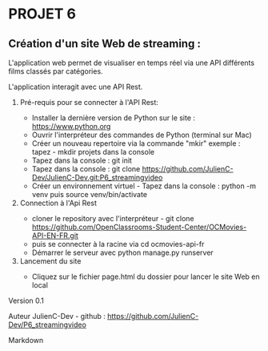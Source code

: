 # PROJET 6

## Création d'un site Web de streaming :

L'application web permet de visualiser en temps réel via une API différents films classés par catégories.

L'application interagit avec une API Rest.

<ol>

<li> Pré-requis pour se connecter à l'API Rest: </li>

- Installer la dernière version de Python sur le site : https://www.python.org
- Ouvrir l'interpréteur des commandes de Python (terminal sur Mac)
- Créer un nouveau repertoire via la commande "mkir" exemple : tapez - mkdir projets dans la console
- Tapez dans la console : git init
- Tapez dans la console : git clone https://github.com/JulienC-Dev/JulienC-Dev.git:P6_streamingvideo
- Créer un environnement virtuel - Tapez dans la console : python -m venv puis source venv/bin/activate



<li> Connection à l'Api Rest </li>

- cloner le repository avec l'interpréteur - git clone https://github.com/OpenClassrooms-Student-Center/OCMovies-API-EN-FR.git
- puis se connecter à la racine via cd ocmovies-api-fr
- Démarrer le serveur avec python manage.py runserver

<li> Lancement du site </li>

- Cliquez sur le fichier page.html du dossier pour lancer le site Web en local


</ol>

Version
0.1

Auteur
JulienC-Dev - github : https://github.com/JulienC-Dev/P6_streamingvideo

Markdown






